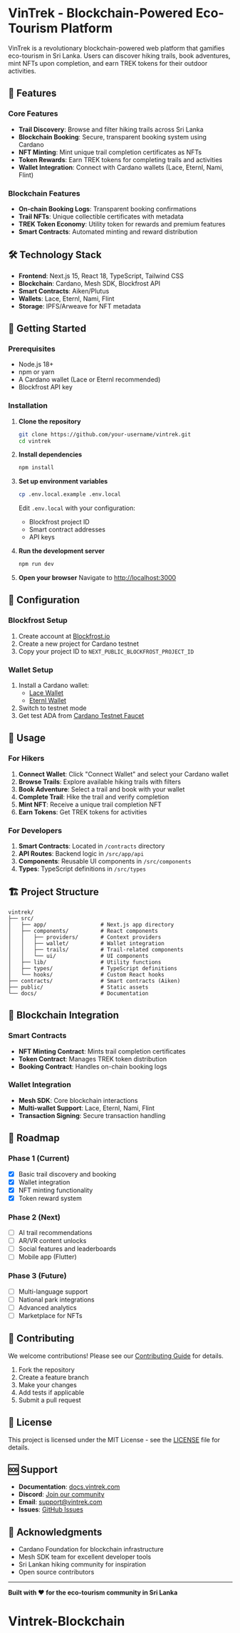 # VinTrek - Blockchain-Powered Eco-Tourism Platform

VinTrek is a revolutionary blockchain-powered web platform that gamifies eco-tourism in Sri Lanka. Users can discover hiking trails, book adventures, mint NFTs upon completion, and earn TREK tokens for their outdoor activities.

## 🌟 Features

### Core Features
- **Trail Discovery**: Browse and filter hiking trails across Sri Lanka
- **Blockchain Booking**: Secure, transparent booking system using Cardano
- **NFT Minting**: Mint unique trail completion certificates as NFTs
- **Token Rewards**: Earn TREK tokens for completing trails and activities
- **Wallet Integration**: Connect with Cardano wallets (Lace, Eternl, Nami, Flint)

### Blockchain Features
- **On-chain Booking Logs**: Transparent booking confirmations
- **Trail NFTs**: Unique collectible certificates with metadata
- **TREK Token Economy**: Utility token for rewards and premium features
- **Smart Contracts**: Automated minting and reward distribution

## 🛠 Technology Stack

- **Frontend**: Next.js 15, React 18, TypeScript, Tailwind CSS
- **Blockchain**: Cardano, Mesh SDK, Blockfrost API
- **Smart Contracts**: Aiken/Plutus
- **Wallets**: Lace, Eternl, Nami, Flint
- **Storage**: IPFS/Arweave for NFT metadata

## 🚀 Getting Started

### Prerequisites
- Node.js 18+ 
- npm or yarn
- A Cardano wallet (Lace or Eternl recommended)
- Blockfrost API key

### Installation

1. **Clone the repository**
   ```bash
   git clone https://github.com/your-username/vintrek.git
   cd vintrek
   ```

2. **Install dependencies**
   ```bash
   npm install
   ```

3. **Set up environment variables**
   ```bash
   cp .env.local.example .env.local
   ```
   
   Edit `.env.local` with your configuration:
   - Blockfrost project ID
   - Smart contract addresses
   - API keys

4. **Run the development server**
   ```bash
   npm run dev
   ```

5. **Open your browser**
   Navigate to [http://localhost:3000](http://localhost:3000)

## 🔧 Configuration

### Blockfrost Setup
1. Create account at [Blockfrost.io](https://blockfrost.io)
2. Create a new project for Cardano testnet
3. Copy your project ID to `NEXT_PUBLIC_BLOCKFROST_PROJECT_ID`

### Wallet Setup
1. Install a Cardano wallet:
   - [Lace Wallet](https://www.lace.io/)
   - [Eternl Wallet](https://eternl.io/)
2. Switch to testnet mode
3. Get test ADA from [Cardano Testnet Faucet](https://testnets.cardano.org/en/testnets/cardano/tools/faucet/)

## 📱 Usage

### For Hikers
1. **Connect Wallet**: Click "Connect Wallet" and select your Cardano wallet
2. **Browse Trails**: Explore available hiking trails with filters
3. **Book Adventure**: Select a trail and book with your wallet
4. **Complete Trail**: Hike the trail and verify completion
5. **Mint NFT**: Receive a unique trail completion NFT
6. **Earn Tokens**: Get TREK tokens for activities

### For Developers
1. **Smart Contracts**: Located in `/contracts` directory
2. **API Routes**: Backend logic in `/src/app/api`
3. **Components**: Reusable UI components in `/src/components`
4. **Types**: TypeScript definitions in `/src/types`

## 🏗 Project Structure

```
vintrek/
├── src/
│   ├── app/                 # Next.js app directory
│   ├── components/          # React components
│   │   ├── providers/       # Context providers
│   │   ├── wallet/          # Wallet integration
│   │   ├── trails/          # Trail-related components
│   │   └── ui/              # UI components
│   ├── lib/                 # Utility functions
│   ├── types/               # TypeScript definitions
│   └── hooks/               # Custom React hooks
├── contracts/               # Smart contracts (Aiken)
├── public/                  # Static assets
└── docs/                    # Documentation
```

## 🔗 Blockchain Integration

### Smart Contracts
- **NFT Minting Contract**: Mints trail completion certificates
- **Token Contract**: Manages TREK token distribution
- **Booking Contract**: Handles on-chain booking logs

### Wallet Integration
- **Mesh SDK**: Core blockchain interactions
- **Multi-wallet Support**: Lace, Eternl, Nami, Flint
- **Transaction Signing**: Secure transaction handling

## 🎯 Roadmap

### Phase 1 (Current)
- [x] Basic trail discovery and booking
- [x] Wallet integration
- [x] NFT minting functionality
- [x] Token reward system

### Phase 2 (Next)
- [ ] AI trail recommendations
- [ ] AR/VR content unlocks
- [ ] Social features and leaderboards
- [ ] Mobile app (Flutter)

### Phase 3 (Future)
- [ ] Multi-language support
- [ ] National park integrations
- [ ] Advanced analytics
- [ ] Marketplace for NFTs

## 🤝 Contributing

We welcome contributions! Please see our [Contributing Guide](CONTRIBUTING.md) for details.

1. Fork the repository
2. Create a feature branch
3. Make your changes
4. Add tests if applicable
5. Submit a pull request

## 📄 License

This project is licensed under the MIT License - see the [LICENSE](LICENSE) file for details.

## 🆘 Support

- **Documentation**: [docs.vintrek.com](https://docs.vintrek.com)
- **Discord**: [Join our community](https://discord.gg/vintrek)
- **Email**: support@vintrek.com
- **Issues**: [GitHub Issues](https://github.com/your-username/vintrek/issues)

## 🙏 Acknowledgments

- Cardano Foundation for blockchain infrastructure
- Mesh SDK team for excellent developer tools
- Sri Lankan hiking community for inspiration
- Open source contributors

---

**Built with ❤️ for the eco-tourism community in Sri Lanka**
# Vintrek-Blockchain
